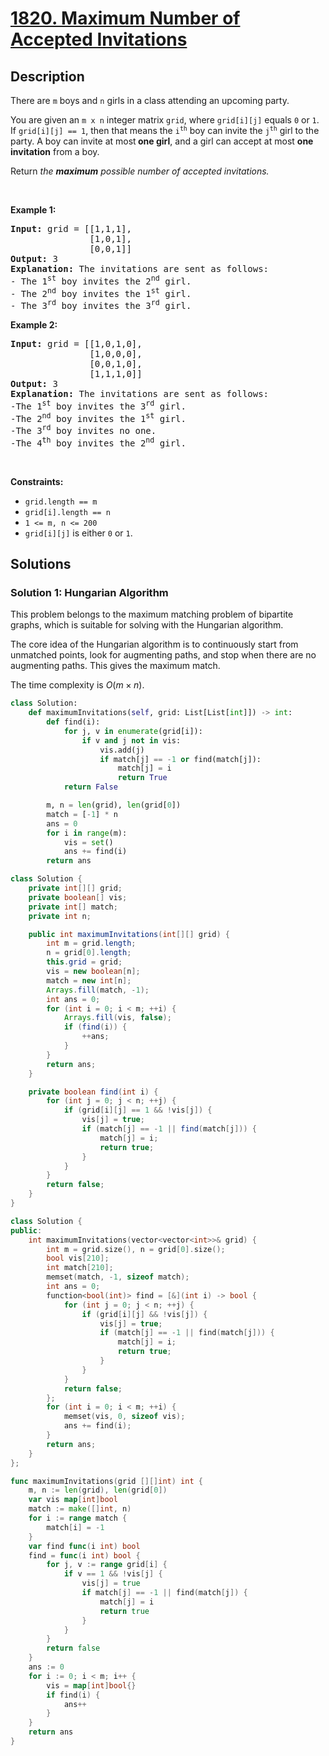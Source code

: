 # [1820. Maximum Number of Accepted Invitations](https://leetcode.com/problems/maximum-number-of-accepted-invitations)


## Description

<p>There are <code>m</code> boys and <code>n</code> girls in a class attending an upcoming party.</p>

<p>You are given an <code>m x n</code> integer matrix <code>grid</code>, where <code>grid[i][j]</code> equals <code>0</code> or <code>1</code>. If <code>grid[i][j] == 1</code>, then that means the <code>i<sup>th</sup></code> boy can invite the <code>j<sup>th</sup></code> girl to the party. A boy can invite at most<strong> one girl</strong>, and a girl can accept at most <strong>one invitation</strong> from a boy.</p>

<p>Return <em>the <strong>maximum</strong> possible number of accepted invitations.</em></p>

<p>&nbsp;</p>
<p><strong class="example">Example 1:</strong></p>

<pre>
<strong>Input:</strong> grid = [[1,1,1],
               [1,0,1],
               [0,0,1]]
<strong>Output:</strong> 3<strong>
Explanation:</strong> The invitations are sent as follows:
- The 1<sup>st</sup> boy invites the 2<sup>nd</sup> girl.
- The 2<sup>nd</sup> boy invites the 1<sup>st</sup> girl.
- The 3<sup>rd</sup> boy invites the 3<sup>rd</sup> girl.</pre>

<p><strong class="example">Example 2:</strong></p>

<pre>
<strong>Input:</strong> grid = [[1,0,1,0],
               [1,0,0,0],
               [0,0,1,0],
               [1,1,1,0]]
<strong>Output:</strong> 3
<strong>Explanation:</strong> The invitations are sent as follows:
-The 1<sup>st</sup> boy invites the 3<sup>rd</sup> girl.
-The 2<sup>nd</sup> boy invites the 1<sup>st</sup> girl.
-The 3<sup>rd</sup> boy invites no one.
-The 4<sup>th</sup> boy invites the 2<sup>nd</sup> girl.</pre>

<p>&nbsp;</p>
<p><strong>Constraints:</strong></p>

<ul>
	<li><code>grid.length == m</code></li>
	<li><code>grid[i].length == n</code></li>
	<li><code>1 &lt;= m, n &lt;= 200</code></li>
	<li><code>grid[i][j]</code> is either <code>0</code> or <code>1</code>.</li>
</ul>

## Solutions

### Solution 1: Hungarian Algorithm

This problem belongs to the maximum matching problem of bipartite graphs, which is suitable for solving with the Hungarian algorithm.

The core idea of the Hungarian algorithm is to continuously start from unmatched points, look for augmenting paths, and stop when there are no augmenting paths. This gives the maximum match.

The time complexity is $O(m \times n)$.

<!-- tabs:start -->

```python
class Solution:
    def maximumInvitations(self, grid: List[List[int]]) -> int:
        def find(i):
            for j, v in enumerate(grid[i]):
                if v and j not in vis:
                    vis.add(j)
                    if match[j] == -1 or find(match[j]):
                        match[j] = i
                        return True
            return False

        m, n = len(grid), len(grid[0])
        match = [-1] * n
        ans = 0
        for i in range(m):
            vis = set()
            ans += find(i)
        return ans
```

```java
class Solution {
    private int[][] grid;
    private boolean[] vis;
    private int[] match;
    private int n;

    public int maximumInvitations(int[][] grid) {
        int m = grid.length;
        n = grid[0].length;
        this.grid = grid;
        vis = new boolean[n];
        match = new int[n];
        Arrays.fill(match, -1);
        int ans = 0;
        for (int i = 0; i < m; ++i) {
            Arrays.fill(vis, false);
            if (find(i)) {
                ++ans;
            }
        }
        return ans;
    }

    private boolean find(int i) {
        for (int j = 0; j < n; ++j) {
            if (grid[i][j] == 1 && !vis[j]) {
                vis[j] = true;
                if (match[j] == -1 || find(match[j])) {
                    match[j] = i;
                    return true;
                }
            }
        }
        return false;
    }
}
```

```cpp
class Solution {
public:
    int maximumInvitations(vector<vector<int>>& grid) {
        int m = grid.size(), n = grid[0].size();
        bool vis[210];
        int match[210];
        memset(match, -1, sizeof match);
        int ans = 0;
        function<bool(int)> find = [&](int i) -> bool {
            for (int j = 0; j < n; ++j) {
                if (grid[i][j] && !vis[j]) {
                    vis[j] = true;
                    if (match[j] == -1 || find(match[j])) {
                        match[j] = i;
                        return true;
                    }
                }
            }
            return false;
        };
        for (int i = 0; i < m; ++i) {
            memset(vis, 0, sizeof vis);
            ans += find(i);
        }
        return ans;
    }
};
```

```go
func maximumInvitations(grid [][]int) int {
	m, n := len(grid), len(grid[0])
	var vis map[int]bool
	match := make([]int, n)
	for i := range match {
		match[i] = -1
	}
	var find func(i int) bool
	find = func(i int) bool {
		for j, v := range grid[i] {
			if v == 1 && !vis[j] {
				vis[j] = true
				if match[j] == -1 || find(match[j]) {
					match[j] = i
					return true
				}
			}
		}
		return false
	}
	ans := 0
	for i := 0; i < m; i++ {
		vis = map[int]bool{}
		if find(i) {
			ans++
		}
	}
	return ans
}
```

<!-- tabs:end -->

<!-- end -->
